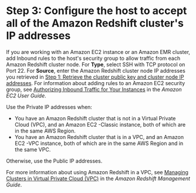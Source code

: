 # Step 3: Configure the host to accept all of the Amazon Redshift cluster's IP addresses<a name="load-from-host-steps-configure-security-groups"></a>

 If you are working with an Amazon EC2 instance or an Amazon EMR cluster, add Inbound rules to the host's security group to allow traffic from each Amazon Redshift cluster node\. For **Type**, select SSH with TCP protocol on Port 22\. For **Source**, enter the Amazon Redshift cluster node IP addresses you retrieved in [Step 1: Retrieve the cluster public key and cluster node IP addresses](load-from-host-steps-retrieve-key-and-ips.md)\. For information about adding rules to an Amazon EC2 security group, see [Authorizing Inbound Traffic for Your Instances](https://docs.aws.amazon.com/AWSEC2/latest/UserGuide/authorizing-access-to-an-instance.html) in the *Amazon EC2 User Guide*\. 

Use the Private IP addresses when: 
+ You have an Amazon Redshift cluster that is not in a Virtual Private Cloud \(VPC\), and an Amazon EC2 \-Classic instance, both of which are in the same AWS Region\. 
+  You have an Amazon Redshift cluster that is in a VPC, and an Amazon EC2 \-VPC instance, both of which are in the same AWS Region and in the same VPC\.

 Otherwise, use the Public IP addresses\.

For more information about using Amazon Redshift in a VPC, see [Managing Clusters in Virtual Private Cloud \(VPC\)](https://docs.aws.amazon.com/redshift/latest/mgmt/managing-clusters-vpc.html) in the *Amazon Redshift Management Guide*\. 